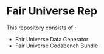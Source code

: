 # Fair Universe Rep

This repository consists of :
- Fair Universe Data Generator
- Fair Universe Codabench Bundle
